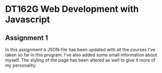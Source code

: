 # DT162G Web Development with Javascript

## Assignment 1

In this assignment a JSON-file has been updated with all the courses I've taken so far in this program. I've also added some small information about myself.
The styling of the page has been altered as well to give it more of my personality.